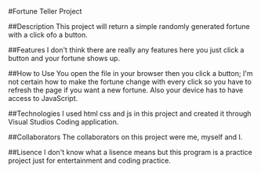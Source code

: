 #Fortune Teller Project

##Description
This project will return a simple randomly generated fortune with a click ofo a button.

##Features
I don't think there are really any features here you just click a button and your fortune shows up.

##How to Use
You open the file in your browser then you click a button; I'm not certain how to make the fortune change with every click so you have to refresh the page if you want a new fortune. Also your device has to have access to JavaScript.

##Technologies
I used html css and js in this project and created it through Visual Studios Coding application.

##Collaborators
The collaborators on this project were me, myself and I.

##Lisence
I don't know what a lisence means but this program is a practice project just for entertainment and coding practice.
